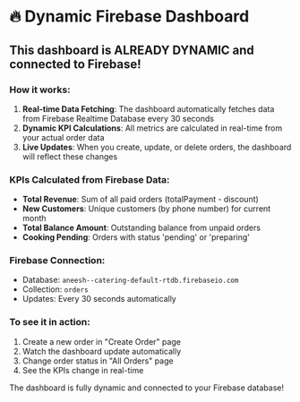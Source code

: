 # 🔥 Dynamic Firebase Dashboard

## This dashboard is ALREADY DYNAMIC and connected to Firebase!

### How it works:

1. **Real-time Data Fetching**: The dashboard automatically fetches data from Firebase Realtime Database every 30 seconds
2. **Dynamic KPI Calculations**: All metrics are calculated in real-time from your actual order data
3. **Live Updates**: When you create, update, or delete orders, the dashboard will reflect these changes

### KPIs Calculated from Firebase Data:

- **Total Revenue**: Sum of all paid orders (totalPayment - discount)
- **New Customers**: Unique customers (by phone number) for current month
- **Total Balance Amount**: Outstanding balance from unpaid orders
- **Cooking Pending**: Orders with status 'pending' or 'preparing'

### Firebase Connection:
- Database: `aneesh--catering-default-rtdb.firebaseio.com`
- Collection: `orders`
- Updates: Every 30 seconds automatically

### To see it in action:
1. Create a new order in "Create Order" page
2. Watch the dashboard update automatically
3. Change order status in "All Orders" page
4. See the KPIs change in real-time

The dashboard is fully dynamic and connected to your Firebase database!
